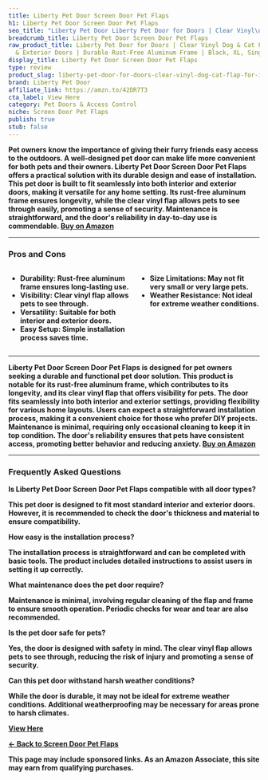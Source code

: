 ```yaml
---
title: Liberty Pet Door Screen Door Pet Flaps
h1: Liberty Pet Door Screen Door Pet Flaps
seo_title: "Liberty Pet Door Liberty Pet Door for Doors | Clear Vinyl\u2026"
breadcrumb_title: Liberty Pet Door Screen Door Pet Flaps
raw_product_title: Liberty Pet Door for Doors | Clear Vinyl Dog & Cat Flap for Interior
  & Exterior Doors | Durable Rust-Free Aluminum Frame | Black, XL, Single Flap
display_title: Liberty Pet Door Screen Door Pet Flaps
type: review
product_slug: liberty-pet-door-for-doors-clear-vinyl-dog-cat-flap-for-interior-exteri-052dc4d3
brand: Liberty Pet Door
affiliate_link: https://amzn.to/42DR7T3
cta_label: View Here
category: Pet Doors & Access Control
niche: Screen Door Pet Flaps
publish: true
stub: false
---
```


<div id="intro" class="full-width">
  <p><strong>Pet owners know the importance of giving their furry friends easy access to the outdoors. A well-designed pet door can make life more convenient for both pets and their owners. Liberty Pet Door Screen Door Pet Flaps offers a practical solution with its durable design and ease of installation. This pet door is built to fit seamlessly into both interior and exterior doors, making it versatile for any home setting. Its rust-free aluminum frame ensures longevity, while the clear vinyl flap allows pets to see through easily, promoting a sense of security. Maintenance is straightforward, and the door's reliability in day-to-day use is commendable. <a href="https://amzn.to/42DR7T3" rel="nofollow sponsored noopener" target="_blank"><strong>Buy on Amazon</strong></a></p>
</div>

<hr />
<h3 id="pros-cons">Pros and Cons</h3>
<div class="pc-grid" style="display:grid;grid-template-columns:1fr 1fr;gap:16px;">
  <ul>
    <li><strong>Durability:</strong> Rust-free aluminum frame ensures long-lasting use.</li>
    <li><strong>Visibility:</strong> Clear vinyl flap allows pets to see through.</li>
    <li><strong>Versatility:</strong> Suitable for both interior and exterior doors.</li>
    <li><strong>Easy Setup:</strong> Simple installation process saves time.</li>
  </ul>
  <ul>
    <li><strong>Size Limitations:</strong> May not fit very small or very large pets.</li>
    <li><strong>Weather Resistance:</strong> Not ideal for extreme weather conditions.</li>
  </ul>
</div>
<hr />

<div class="full-width">
  <p>Liberty Pet Door Screen Door Pet Flaps is designed for pet owners seeking a durable and functional pet door solution. This product is notable for its rust-free aluminum frame, which contributes to its longevity, and its clear vinyl flap that offers visibility for pets. The door fits seamlessly into both interior and exterior settings, providing flexibility for various home layouts. Users can expect a straightforward installation process, making it a convenient choice for those who prefer DIY projects. Maintenance is minimal, requiring only occasional cleaning to keep it in top condition. The door's reliability ensures that pets have consistent access, promoting better behavior and reducing anxiety. <a href="https://amzn.to/42DR7T3" rel="nofollow sponsored noopener" target="_blank"><strong>Buy on Amazon</strong></a></p>
</div>

<hr />
<h3 id="faqs">Frequently Asked Questions</h3>

<p><strong>Is Liberty Pet Door Screen Door Pet Flaps compatible with all door types?</strong></p>
<p>This pet door is designed to fit most standard interior and exterior doors. However, it is recommended to check the door's thickness and material to ensure compatibility.</p>

<p><strong>How easy is the installation process?</strong></p>
<p>The installation process is straightforward and can be completed with basic tools. The product includes detailed instructions to assist users in setting it up correctly.</p>

<p><strong>What maintenance does the pet door require?</strong></p>
<p>Maintenance is minimal, involving regular cleaning of the flap and frame to ensure smooth operation. Periodic checks for wear and tear are also recommended.</p>

<p><strong>Is the pet door safe for pets?</strong></p>
<p>Yes, the door is designed with safety in mind. The clear vinyl flap allows pets to see through, reducing the risk of injury and promoting a sense of security.</p>

<p><strong>Can this pet door withstand harsh weather conditions?</strong></p>
<p>While the door is durable, it may not be ideal for extreme weather conditions. Additional weatherproofing may be necessary for areas prone to harsh climates.</p>
<p><a class="btn" href="https://amzn.to/42DR7T3" target="_blank" rel="nofollow sponsored noopener">View Here</a></p>
<p><a href="/roundups/pet-doors-access-control/screen-door-pet-flaps/">← Back to Screen Door Pet Flaps</a></p>
<aside class="disclosure">This page may include sponsored links. As an Amazon Associate, this site may earn from qualifying purchases.</aside>
